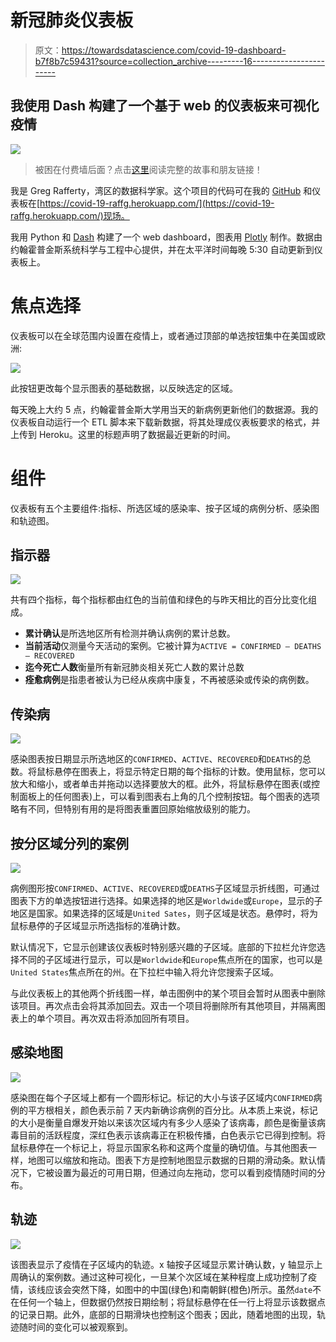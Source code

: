 # 新冠肺炎仪表板

> 原文：<https://towardsdatascience.com/covid-19-dashboard-b7f8b7c59431?source=collection_archive---------16----------------------->

## 我使用 Dash 构建了一个基于 web 的仪表板来可视化疫情

![](img/1e7de1cd855de7b65f0fe647b2d867c4.png)

> 被困在付费墙后面？点击[这里](/covid-19-dashboard-b7f8b7c59431?source=friends_link&sk=052bfd87662775d68c5e8b15efcc8aff)阅读完整的故事和朋友链接！

我是 Greg Rafferty，湾区的数据科学家。这个项目的代码可在我的 [GitHub](https://github.com/raffg/covid-19) 和仪表板在[https://covid-19-raffg.herokuapp.com/](https://covid-19-raffg.herokuapp.com/)现场。

我用 Python 和 [Dash](https://dash.plot.ly/) 构建了一个 web dashboard，图表用 [Plotly](https://plot.ly/) 制作。数据由约翰霍普金斯系统科学与工程中心提供，并在太平洋时间每晚 5:30 自动更新到仪表板上。

# **焦点选择**

仪表板可以在全球范围内设置在疫情上，或者通过顶部的单选按钮集中在美国或欧洲:

![](img/5ad0c3e39b0dc4cae4970d8f07c28be2.png)

此按钮更改每个显示图表的基础数据，以反映选定的区域。

每天晚上大约 5 点，约翰霍普金斯大学用当天的新病例更新他们的数据源。我的仪表板自动运行一个 ETL 脚本来下载新数据，将其处理成仪表板要求的格式，并上传到 Heroku。这里的标题声明了数据最近更新的时间。

# **组件**

仪表板有五个主要组件:指标、所选区域的感染率、按子区域的病例分析、感染图和轨迹图。

## **指示器**

![](img/937f6a51653b9c1c40bfd0f3e6004cda.png)

共有四个指标，每个指标都由红色的当前值和绿色的与昨天相比的百分比变化组成。

*   **累计确认**是所选地区所有检测并确认病例的累计总数。
*   **当前活动**仅测量今天活动的案例。它被计算为`ACTIVE = CONFIRMED — DEATHS — RECOVERED`
*   **迄今死亡人数**衡量所有新冠肺炎相关死亡人数的累计总数
*   **痊愈病例**是指患者被认为已经从疾病中康复，不再被感染或传染的病例数。

## **传染病**

![](img/12927e8e4965c63ef62fe52fc9f08925.png)

感染图表按日期显示所选地区的`CONFIRMED`、`ACTIVE`、`RECOVERED`和`DEATHS`的总数。将鼠标悬停在图表上，将显示特定日期的每个指标的计数。使用鼠标，您可以放大和缩小，或者单击并拖动以选择要放大的框。此外，将鼠标悬停在图表(或控制面板上的任何图表)上，可以看到图表右上角的几个控制按钮。每个图表的选项略有不同，但特别有用的是将图表重置回原始缩放级别的能力。

## **按分区域分列的案例**

![](img/0ef9067057bbc08e81e159ca1a723f8e.png)

病例图形按`CONFIRMED`、`ACTIVE`、`RECOVERED`或`DEATHS`子区域显示折线图，可通过图表下方的单选按钮进行选择。如果选择的地区是`Worldwide`或`Europe`，显示的子地区是国家。如果选择的区域是`United Sates`，则子区域是状态。悬停时，将为鼠标悬停的子区域显示所选指标的准确计数。

默认情况下，它显示创建该仪表板时特别感兴趣的子区域。底部的下拉栏允许您选择不同的子区域进行显示，可以是`Worldwide`和`Europe`焦点所在的国家，也可以是`United States`焦点所在的州。在下拉栏中输入将允许您搜索子区域。

与此仪表板上的其他两个折线图一样，单击图例中的某个项目会暂时从图表中删除该项目。再次点击会将其添加回去。双击一个项目将删除所有其他项目，并隔离图表上的单个项目。再次双击将添加回所有项目。

## **感染地图**

![](img/2f33cc03e7d66bbc12fd65e25cf59650.png)

感染图在每个子区域上都有一个圆形标记。标记的大小与该子区域内`CONFIRMED`病例的平方根相关，颜色表示前 7 天内新确诊病例的百分比。从本质上来说，标记的大小是衡量自爆发开始以来该次区域内有多少人感染了该病毒，颜色是衡量该病毒目前的活跃程度，深红色表示该病毒正在积极传播，白色表示它已得到控制。将鼠标悬停在一个标记上，将显示国家名称和这两个度量的确切值。与其他图表一样，地图可以缩放和拖动。图表下方是控制地图显示数据的日期的滑动条。默认情况下，它被设置为最近的可用日期，但通过向左拖动，您可以看到疫情随时间的分布。

## **轨迹**

![](img/841ae759897940d576ec71cee2b7c5c3.png)

该图表显示了疫情在子区域内的轨迹。x 轴按子区域显示累计确认数，y 轴显示上周确认的案例数。通过这种可视化，一旦某个次区域在某种程度上成功控制了疫情，该线应该会突然下降，如图中的中国(绿色)和南朝鲜(橙色)所示。虽然`date`不在任何一个轴上，但数据仍然按日期绘制；将鼠标悬停在任一行上将显示该数据点的记录日期。此外，底部的日期滑块也控制这个图表；因此，随着地图的出现，轨迹随时间的变化可以被观察到。